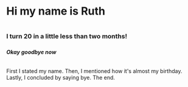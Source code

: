 # Hi my name is Ruth <h1>
### I turn 20 in a little less than two months! <h3>
##### Okay goodbye now <h6>



First I stated my name. Then, I mentioned how it's almost my birthday. Lastly, I concluded by saying bye. The end.
